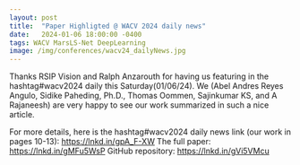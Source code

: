 ```yaml
---
layout: post
title:  "Paper Highligted @ WACV 2024 daily news"
date:   2024-01-06 18:00:00 -0400
tags: WACV MarsLS-Net DeepLearning
image: /img/conferences/wacv24_dailyNews.jpg
---
```


Thanks RSIP Vision and Ralph Anzarouth for having us featuring in the hashtag#wacv2024 daily this Saturday(01/06/24). We (Abel Andres Reyes Angulo, Sidike Paheding, Ph.D., Thomas Oommen, Sajinkumar KS, and A Rajaneesh) are very happy to see our work summarized in such a nice article.

For more details, here is the hashtag#wacv2024 daily news link (our work in pages 10-13): https://lnkd.in/gpA_F-XW
The full paper: https://lnkd.in/gMFu5WsP
GitHub repository: https://lnkd.in/gVi5VMcu

